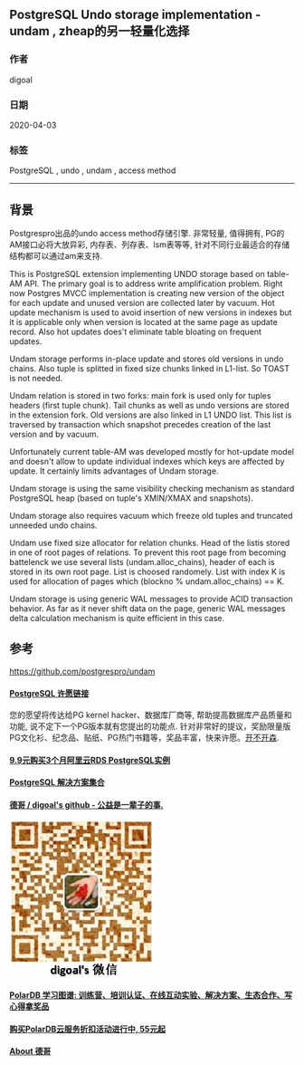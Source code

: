 ## PostgreSQL Undo storage implementation - undam , zheap的另一轻量化选择  
  
### 作者  
digoal  
  
### 日期  
2020-04-03  
  
### 标签  
PostgreSQL , undo , undam , access method  
  
----  
  
## 背景  
Postgrespro出品的undo access method存储引擎. 非常轻量, 值得拥有, PG的AM接口必将大放异彩, 内存表、列存表、lsm表等等, 针对不同行业最适合的存储结构都可以通过am来支持.   
  
This is PostgreSQL extension implementing UNDO storage based on table-AM API. The primary goal is to address write amplification problem. Right now Postgres MVCC implementation is creating new version of the object for each update and unused version are collected later by vacuum. Hot update mechanism is used to avoid insertion of new versions in indexes but it is applicable only when version is located at the same page as update record. Also hot updates does't eliminate table bloating on frequent updates.  
  
Undam storage performs in-place update and stores old versions in undo chains. Also tuple is splitted in fixed size chunks linked in L1-list. So TOAST is not needed.  
  
Undam relation is stored in two forks: main fork is used only for tuples headers (first tuple chunk). Tail chunks as well as undo versions are stored in the extension fork. Old versions are also linked in L1 UNDO list. This list is traversed by transaction which snapshot precedes creation of the last version and by vacuum.  
  
Unfortunately current table-AM was developed mostly for hot-update model and doesn't allow to update individual indexes which keys are affected by update. It certainly limits advantages of Undam storage.  
  
Undam storage is using the same visibility checking mechanism as standard PostgreSQL heap (based on tuple's XMIN/XMAX and snapshots).  
  
Undam storage also requires vacuum which freeze old tuples and truncated unneeded undo chains.  
  
Undam use fixed size allocator for relation chunks. Head of the listis stored in one of root pages of relations. To prevent this root page from becoming battelenck we use several lists (undam.alloc_chains), header of each is stored in its own root page. List is choosed randomely. List with index K is used for allocation of pages which (blockno % undam.alloc_chains) == K.  
  
Undam storage is using generic WAL messages to provide ACID transaction behavior. As far as it never shift data on the page, generic WAL messages delta calculation mechanism is quite efficient in this case.  
  
## 参考  
https://github.com/postgrespro/undam  
  
  
  
  
  
  
  
  
  
  
  
  
  
  
  
  
  
  
  
  
  
  
  
  
  
  
  
  
  
  
  
  
  
  
  
  
  
  
  
  
  
  
  
  
  
  
  
  
  
  
  
  
  
  
  
#### [PostgreSQL 许愿链接](https://github.com/digoal/blog/issues/76 "269ac3d1c492e938c0191101c7238216")
您的愿望将传达给PG kernel hacker、数据库厂商等, 帮助提高数据库产品质量和功能, 说不定下一个PG版本就有您提出的功能点. 针对非常好的提议，奖励限量版PG文化衫、纪念品、贴纸、PG热门书籍等，奖品丰富，快来许愿。[开不开森](https://github.com/digoal/blog/issues/76 "269ac3d1c492e938c0191101c7238216").  
  
  
#### [9.9元购买3个月阿里云RDS PostgreSQL实例](https://www.aliyun.com/database/postgresqlactivity "57258f76c37864c6e6d23383d05714ea")
  
  
#### [PostgreSQL 解决方案集合](https://yq.aliyun.com/topic/118 "40cff096e9ed7122c512b35d8561d9c8")
  
  
#### [德哥 / digoal's github - 公益是一辈子的事.](https://github.com/digoal/blog/blob/master/README.md "22709685feb7cab07d30f30387f0a9ae")
  
  
![digoal's wechat](../pic/digoal_weixin.jpg "f7ad92eeba24523fd47a6e1a0e691b59")
  
  
#### [PolarDB 学习图谱: 训练营、培训认证、在线互动实验、解决方案、生态合作、写心得拿奖品](https://www.aliyun.com/database/openpolardb/activity "8642f60e04ed0c814bf9cb9677976bd4")
  
  
#### [购买PolarDB云服务折扣活动进行中, 55元起](https://www.aliyun.com/activity/new/polardb-yunparter?userCode=bsb3t4al "e0495c413bedacabb75ff1e880be465a")
  
  
#### [About 德哥](https://github.com/digoal/blog/blob/master/me/readme.md "a37735981e7704886ffd590565582dd0")
  
